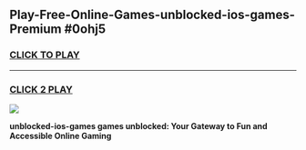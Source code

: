 
## Play-Free-Online-Games-unblocked-ios-games-Premium #0ohj5
<h3>
<a href="https://premium.freeplayer.one?title=unblocked-ios-games&ref=8M">CLICK TO PLAY</a></h3>
<hr>

<h3>
<a href="https://premium.freeplayer.one?title=unblocked-ios-games&ref=8M">CLICK 2 PLAY</a>
  
</h3>

<a href="https://premium.freeplayer.one?title=unblocked-ios-games&ref=8M"><img src="https://clearcache.store/games.png"></a>


**unblocked-ios-games games unblocked: Your Gateway to Fun and Accessible Online Gaming**
